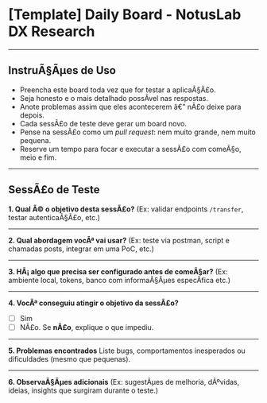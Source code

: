 # **[Template]** Daily Board - NotusLab DX Research

---

## InstruÃ§Ãµes de Uso

* Preencha este board toda vez que for testar a aplicaÃ§Ã£o.
* Seja honesto e o mais detalhado possÃ­vel nas respostas.
* Anote problemas assim que eles acontecerem â€” nÃ£o deixe para depois.
* Cada sessÃ£o de teste deve gerar um board novo.
* Pense na sessÃ£o como um *pull request*: nem muito grande, nem muito pequena.
* Reserve um tempo para focar e executar a sessÃ£o com comeÃ§o, meio e fim.

---

## SessÃ£o de Teste

**1. Qual Ã© o objetivo desta sessÃ£o?**
(Ex: validar endpoints `/transfer`, testar autenticaÃ§Ã£o, etc.)

---

**2. Qual abordagem vocÃª vai usar?**
(Ex: teste via postman, script e chamadas posts, integrar em uma PoC, etc.)

---

**3. HÃ¡ algo que precisa ser configurado antes de comeÃ§ar?**
(Ex: ambiente local, tokens, banco com informaÃ§Ãµes especÃ­fica etc.)

---

**4. VocÃª conseguiu atingir o objetivo da sessÃ£o?**

* [ ] Sim
* [ ] NÃ£o. Se **nÃ£o**, explique o que impediu.

---

**5. Problemas encontrados**
Liste bugs, comportamentos inesperados ou dificuldades (mesmo que pequenas).

---

**6. ObservaÃ§Ãµes adicionais**
(Ex: sugestÃµes de melhoria, dÃºvidas, ideias, insights que surgiram durante o teste.)